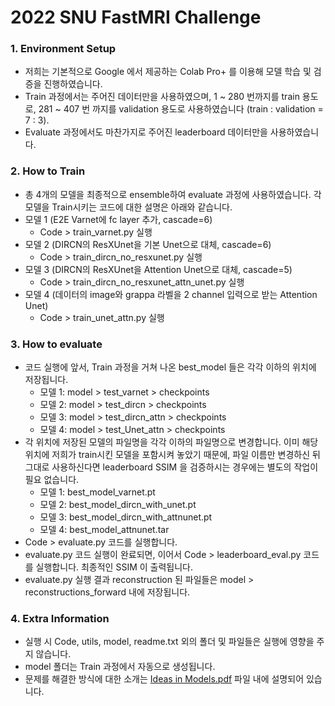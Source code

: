 # 2022 SNU FastMRI Challenge

### 1. Environment Setup
- 저희는 기본적으로 Google 에서 제공하는 Colab Pro+ 를 이용해 모델 학습 및 검증을 진행하였습니다.
- Train 과정에서는 주어진 데이터만을 사용하였으며, 1 ~ 280 번까지를 train 용도로, 281 ~ 407 번 까지를 validation 용도로 사용하였습니다 (train : validation = 7 : 3).
- Evaluate 과정에서도 마찬가지로 주어진 leaderboard 데이터만을 사용하였습니다.


### 2. How to Train
- 총 4개의 모델을 최종적으로 ensemble하여 evaluate 과정에 사용하였습니다. 각 모델을 Train시키는 코드에 대한 설명은 아래와 같습니다.
- 모델 1 (E2E Varnet에 fc layer 추가, cascade=6)
    - Code > train_varnet.py 실행
- 모델 2 (DIRCN의 ResXUnet을 기본 Unet으로 대체, cascade=6)
    - Code > train_dircn_no_resxunet.py 실행
- 모델 3 (DIRCN의 ResXUnet을 Attention Unet으로 대체, cascade=5)
    - Code > train_dircn_no_resxunet_attn_unet.py 실행
- 모델 4 (데이터의 image와 grappa 라벨을 2 channel 입력으로 받는 Attention Unet)
    - Code > train_unet_attn.py 실행


### 3. How to evaluate
- 코드 실행에 앞서, Train 과정을 거쳐 나온 best_model 들은 각각 이하의 위치에 저장됩니다.
    - 모델 1: model > test_varnet > checkpoints
    - 모델 2: model > test_dircn > checkpoints
    - 모델 3: model > test_dircn_attn > checkpoints
    - 모델 4: model > test_Unet_attn > checkpoints
- 각 위치에 저장된 모델의 파일명을 각각 이하의 파일명으로 변경합니다. 이미 해당 위치에 저희가 train시킨 모델을 포함시켜 놓았기 때문에, 파일 이름만 변경하신 뒤 그대로 사용하신다면 leaderboard SSIM 을 검증하시는 경우에는 별도의 작업이 필요 없습니다.
    - 모델 1: best_model_varnet.pt
    - 모델 2: best_model_dircn_with_unet.pt
    - 모델 3: best_model_dircn_with_attnunet.pt
    - 모델 4: best_model_attnunet.tar
- Code > evaluate.py 코드를 실행합니다.
- evaluate.py 코드 실행이 완료되면, 이어서 Code > leaderboard_eval.py 코드를 실행합니다. 최종적인 SSIM 이 출력됩니다.
- evaluate.py 실행 결과 reconstruction 된 파일들은 model > reconstructions_forward 내에 저장됩니다.


### 4. Extra Information
- 실행 시 Code, utils, model, readme.txt 외의 폴더 및 파일들은 실행에 영향을 주지 않습니다.
- model 폴더는 Train 과정에서 자동으로 생성됩니다.
- 문제를 해결한 방식에 대한 소개는 [Ideas in Models.pdf](https://github.com/frogyunmax/fastMRI/blob/master/Ideas%20in%20Models.pdf) 파일 내에 설명되어 있습니다.

